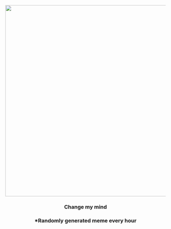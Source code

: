 <p align="center">
        <img src="https://i.redd.it/zt6upujkub1a1.jpg" width="600" height="600">
        </p>
        <h3 align="center">Change my mind</h3>
        <h3 align="center">*Randomly generated meme every hour</h3>
    